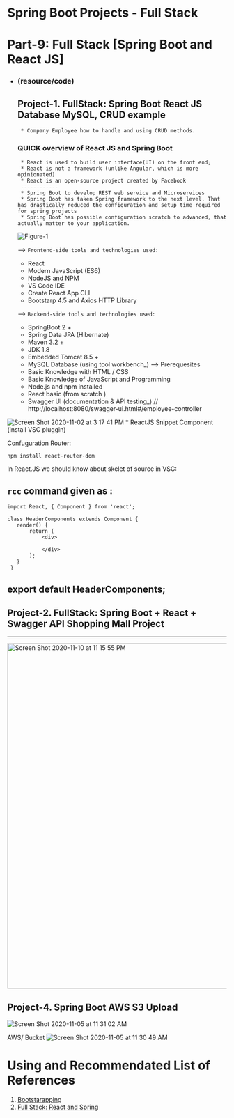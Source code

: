 
#                                           Spring Boot Projects - Full Stack
   
 # Part-9: Full Stack [Spring Boot and React JS]
  * ### (resource/code) 
    ## Project-1. FullStack: Spring Boot React JS Database MySQL, CRUD example
         * Company Employee how to handle and using CRUD methods. 
     ### QUICK overview of React JS and Spring Boot
         * React is used to build user interface(UI) on the front end;
         * React is not a framework (unlike Angular, which is more opinionated)
         * React is an open-source project created by Facebook
         ------------
         * Spring Boot to develop REST web service and Microservices
         * Spring Boot has taken Spring framework to the next level. That has drastically reduced the configuration and setup time required for spring projects
         * Spring Boot has possible configuration scratch to advanced, that actually matter to your application.


      ![Figure-1](https://user-images.githubusercontent.com/11626327/97261692-b1931480-1862-11eb-9c73-4eb6157c06fc.png)
     
      --> `Frontend-side tools and technologies used:` 
       * React 
       * Modern JavaScript (ES6)
       * NodeJS and NPM 
       * VS Code IDE
       * Create React App CLI
       * Bootstarp 4.5 and Axios HTTP Library
          
      --> `Backend-side tools and technologies used: `
       * SpringBoot 2 + 
       * Spring Data JPA (Hibernate)
       * Maven 3.2  + 
       * JDK 1.8 
       * Embedded Tomcat 8.5 + 
       * MySQL Database (using tool workbench_)
     --> Prerequesites 
       * Basic Knowledge with HTML / CSS
       * Basic Knowledge of JavaScript and Programming
       * Node.js and npm installed
       * React basic (from scratch )
       * Swagger UI (documentation & API testing_) // http://localhost:8080/swagger-ui.html#/employee-controller
       

![Screen Shot 2020-11-02 at 3 17 41 PM](https://user-images.githubusercontent.com/11626327/97836020-bbaf8a00-1d1e-11eb-93fd-0404df416b38.png)
       *  ReactJS Snippet Component (install VSC pluggin)
       

Confuguration Router: 

`npm install react-router-dom `


 In React.JS we should know about skelet of source in VSC:
 
 `rcc` command given as : 
 ------------------------
    import React, { Component } from 'react';

    class HeaderComponents extends Component {
       render() {
           return (
               <div>

               </div>
           );
       }
     }

export default HeaderComponents;
----------------------------


## Project-2. FullStack: Spring Boot + React + Swagger API Shopping Mall Project
------


<img width="794" alt="Screen Shot 2020-11-10 at 11 15 55 PM" src="https://user-images.githubusercontent.com/11626327/98685483-c2876e00-23aa-11eb-92ae-9012000c46bb.png">

## Project-4. Spring Boot AWS S3 Upload

![Screen Shot 2020-11-05 at 11 31 02 AM](https://user-images.githubusercontent.com/11626327/98190535-94450100-1f5a-11eb-8019-804d32892b93.png)

AWS/ Bucket 
![Screen Shot 2020-11-05 at 11 30 49 AM](https://user-images.githubusercontent.com/11626327/98190604-bb9bce00-1f5a-11eb-8b51-ebf75cd5215f.png)



#   Using and Recommendated List of References
 1. [Bootstarapping](https://getbootstrap.com/docs/4.5/getting-started/introduction/)
 2. [Full Stack: React and Spring](https://www.youtube.com/watch?v=S5AFJIfRxQU&list=PLGRDMO4rOGcNLnW1L2vgsExTBg-VPoZHr&index=14)
